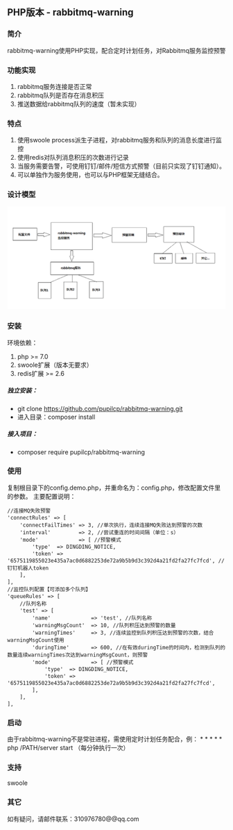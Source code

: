 ## PHP版本 - rabbitmq-warning

### 简介
rabbitmq-warning使用PHP实现，配合定时计划任务，对Rabbitmq服务监控预警

### 功能实现
1. rabbitmq服务连接是否正常
2. rabbitmq队列是否存在消息积压
3. 推送数据给rabbitmq队列的速度（暂未实现）

### 特点
1. 使用swoole process派生子进程，对rabbitmq服务和队列的消息长度进行监控
2. 使用redis对队列消息积压的次数进行记录
3. 当服务需要告警，可使用钉钉/邮件/短信方式预警（目前只实现了钉钉通知）。
4. 可以单独作为服务使用，也可以与PHP框架无缝结合。

### 设计模型
![设计模型](docs/design.png)

### 安装
环境依赖：
1. php >= 7.0
2. swoole扩展（版本无要求）
3. redis扩展 >= 2.6

##### 独立安装：
- git clone https://github.com/pupilcp/rabbitmq-warning.git
- 进入目录：composer install

##### 接入项目：
- composer require pupilcp/rabbitmq-warning


### 使用
复制根目录下的config.demo.php，并重命名为：config.php，修改配置文件里的参数。
主要配置说明：
```
//连接MQ失败预警
'connectRules' => [
    'connectFailTimes' => 3, //单次执行，连续连接MQ失败达到预警的次数
    'interval'         => 2, //尝试重连的时间间隔（单位：s）
    'mode'             => [ //预警模式
        'type'  => DINGDING_NOTICE,
        'token' => '6575119855023e435a7ac0d6882253de72a9b5b9d3c392d4a21fd2fa27fc7fcd', //钉钉机器人token
    ],
],
//监控队列配置【可添加多个队列】
'queueRules' => [
    //队列名称
    'test' => [
        'name'             => 'test', //队列名称
        'warningMsgCount'  => 10, //队列积压达到预警的数量
        'warningTimes'     => 3, //连续监控到队列积压达到预警的次数，结合warningMsgCount使用
        'duringTime'       => 600, //在有效duringTime的时间内，检测到队列的数量连续warningTimes次达到warningMsgCount，则预警
        'mode'             => [ //预警模式
            'type'  => DINGDING_NOTICE,
            'token' => '6575119855023e435a7ac0d6882253de72a9b5b9d3c392d4a21fd2fa27fc7fcd',
        ],
    ],
],

```
### 启动
由于rabbitmq-warning不是常驻进程，需使用定时计划任务配合，例： * * * * * php /PATH/server start （每分钟执行一次）

### 支持
swoole

### 其它
如有疑问，请邮件联系：310976780@@qq.com